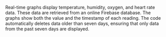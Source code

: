 Real-time graphs display temperature, humidity, oxygen, and heart rate data.
These data are retrieved from an online Firebase database. The graphs show both the value and the timestamp of each reading. The code automatically deletes data older than seven days, ensuring that only data from the past seven days are displayed.
